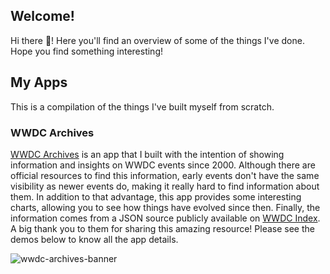 ## Welcome!
Hi there 👋! Here you'll find an overview of some of the things I've done. Hope you find something interesting!

## My Apps
This is a compilation of the things I've built myself from scratch.

### WWDC Archives
[WWDC Archives](https://github.com/aalecaar/wwdc-archives) is an app that I built with the intention of showing information and insights on WWDC events since 2000. Although there are official resources to find this information, early events don't have the same visibility as newer events do, making it really hard to find information about them. In addition to that advantage, this app provides some interesting charts, allowing you to see how things have evolved since then. Finally, the information comes from a JSON source publicly available on [WWDC Index](https://nonstrict.eu/wwdcindex/). A big thank you to them for sharing this amazing resource! Please see the demos below to know all the app details.

![wwdc-archives-banner](https://github.com/aalecaar/aalecaar/assets/114955358/b7e5c1e1-b1c3-476d-849e-1b0085060cda)
